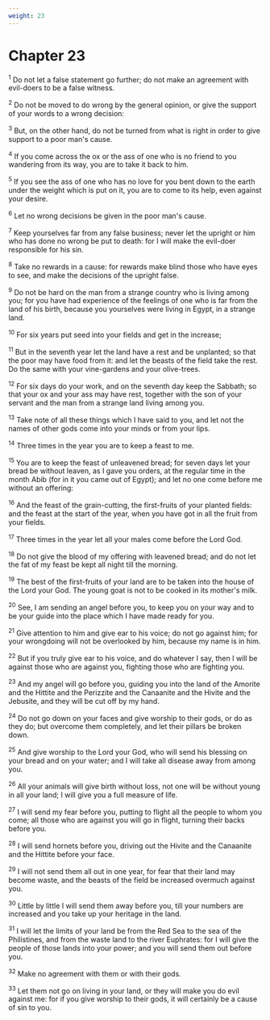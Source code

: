 ```yaml
---
weight: 23
---
```


# Chapter 23

<sup>1</sup> Do not let a false statement go further; do not make an agreement with evil-doers to be a false witness. 

<sup>2</sup> Do not be moved to do wrong by the general opinion, or give the support of your words to a wrong decision: 

<sup>3</sup> But, on the other hand, do not be turned from what is right in order to give support to a poor man's cause. 

<sup>4</sup> If you come across the ox or the ass of one who is no friend to you wandering from its way, you are to take it back to him. 

<sup>5</sup> If you see the ass of one who has no love for you bent down to the earth under the weight which is put on it, you are to come to its help, even against your desire. 

<sup>6</sup> Let no wrong decisions be given in the poor man's cause. 

<sup>7</sup> Keep yourselves far from any false business; never let the upright or him who has done no wrong be put to death: for I will make the evil-doer responsible for his sin. 

<sup>8</sup> Take no rewards in a cause: for rewards make blind those who have eyes to see, and make the decisions of the upright false. 

<sup>9</sup> Do not be hard on the man from a strange country who is living among you; for you have had experience of the feelings of one who is far from the land of his birth, because you yourselves were living in Egypt, in a strange land. 

<sup>10</sup> For six years put seed into your fields and get in the increase; 

<sup>11</sup> But in the seventh year let the land have a rest and be unplanted; so that the poor may have food from it: and let the beasts of the field take the rest. Do the same with your vine-gardens and your olive-trees. 

<sup>12</sup> For six days do your work, and on the seventh day keep the Sabbath; so that your ox and your ass may have rest, together with the son of your servant and the man from a strange land living among you. 

<sup>13</sup> Take note of all these things which I have said to you, and let not the names of other gods come into your minds or from your lips. 

<sup>14</sup> Three times in the year you are to keep a feast to me. 

<sup>15</sup> You are to keep the feast of unleavened bread; for seven days let your bread be without leaven, as I gave you orders, at the regular time in the month Abib (for in it you came out of Egypt); and let no one come before me without an offering: 

<sup>16</sup> And the feast of the grain-cutting, the first-fruits of your planted fields: and the feast at the start of the year, when you have got in all the fruit from your fields. 

<sup>17</sup> Three times in the year let all your males come before the Lord God. 

<sup>18</sup> Do not give the blood of my offering with leavened bread; and do not let the fat of my feast be kept all night till the morning. 

<sup>19</sup> The best of the first-fruits of your land are to be taken into the house of the Lord your God. The young goat is not to be cooked in its mother's milk. 

<sup>20</sup> See, I am sending an angel before you, to keep you on your way and to be your guide into the place which I have made ready for you. 

<sup>21</sup> Give attention to him and give ear to his voice; do not go against him; for your wrongdoing will not be overlooked by him, because my name is in him. 

<sup>22</sup> But if you truly give ear to his voice, and do whatever I say, then I will be against those who are against you, fighting those who are fighting you. 

<sup>23</sup> And my angel will go before you, guiding you into the land of the Amorite and the Hittite and the Perizzite and the Canaanite and the Hivite and the Jebusite, and they will be cut off by my hand. 

<sup>24</sup> Do not go down on your faces and give worship to their gods, or do as they do; but overcome them completely, and let their pillars be broken down. 

<sup>25</sup> And give worship to the Lord your God, who will send his blessing on your bread and on your water; and I will take all disease away from among you. 

<sup>26</sup> All your animals will give birth without loss, not one will be without young in all your land; I will give you a full measure of life. 

<sup>27</sup> I will send my fear before you, putting to flight all the people to whom you come; all those who are against you will go in flight, turning their backs before you. 

<sup>28</sup> I will send hornets before you, driving out the Hivite and the Canaanite and the Hittite before your face. 

<sup>29</sup> I will not send them all out in one year, for fear that their land may become waste, and the beasts of the field be increased overmuch against you. 

<sup>30</sup> Little by little I will send them away before you, till your numbers are increased and you take up your heritage in the land. 

<sup>31</sup> I will let the limits of your land be from the Red Sea to the sea of the Philistines, and from the waste land to the river Euphrates: for I will give the people of those lands into your power; and you will send them out before you. 

<sup>32</sup> Make no agreement with them or with their gods. 

<sup>33</sup> Let them not go on living in your land, or they will make you do evil against me: for if you give worship to their gods, it will certainly be a cause of sin to you. 


